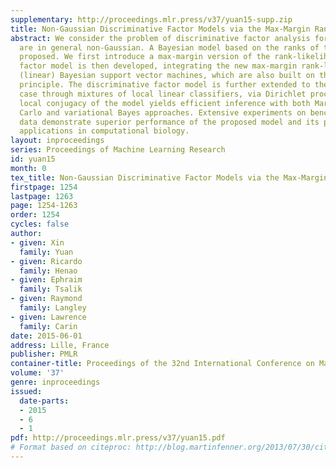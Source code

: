 ```yaml
---
supplementary: http://proceedings.mlr.press/v37/yuan15-supp.zip
title: Non-Gaussian Discriminative Factor Models via the Max-Margin Rank-Likelihood
abstract: We consider the problem of discriminative factor analysis for data that
  are in general non-Gaussian. A Bayesian model based on the ranks of the data is
  proposed. We first introduce a max-margin version of the rank-likelihood. A discriminative
  factor model is then developed, integrating the new max-margin rank-likelihood and
  (linear) Bayesian support vector machines, which are also built on the max-margin
  principle. The discriminative factor model is further extended to the nonlinear
  case through mixtures of local linear classifiers, via Dirichlet processes. Fully
  local conjugacy of the model yields efficient inference with both Markov Chain Monte
  Carlo and variational Bayes approaches. Extensive experiments on benchmark and real
  data demonstrate superior performance of the proposed model and its potential for
  applications in computational biology.
layout: inproceedings
series: Proceedings of Machine Learning Research
id: yuan15
month: 0
tex_title: Non-Gaussian Discriminative Factor Models via the Max-Margin Rank-Likelihood
firstpage: 1254
lastpage: 1263
page: 1254-1263
order: 1254
cycles: false
author:
- given: Xin
  family: Yuan
- given: Ricardo
  family: Henao
- given: Ephraim
  family: Tsalik
- given: Raymond
  family: Langley
- given: Lawrence
  family: Carin
date: 2015-06-01
address: Lille, France
publisher: PMLR
container-title: Proceedings of the 32nd International Conference on Machine Learning
volume: '37'
genre: inproceedings
issued:
  date-parts:
  - 2015
  - 6
  - 1
pdf: http://proceedings.mlr.press/v37/yuan15.pdf
# Format based on citeproc: http://blog.martinfenner.org/2013/07/30/citeproc-yaml-for-bibliographies/
---
```

